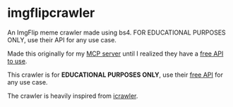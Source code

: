 # imgflipcrawler
An ImgFlip meme crawler made using bs4. FOR EDUCATIONAL PURPOSES ONLY, use their API for any use case.

Made this originally for my [MCP server](https://github.com/nkapila6/mcp-meme-sticky/) until I realized they have a [free API to use](https://imgflip.com/api).

This crawler is for **EDUCATIONAL PURPOSES ONLY**, use their [free API](https://imgflip.com/api) for any use case.

The crawler is heavily inspired from [icrawler](https://icrawler.readthedocs.io/en/latest/).
